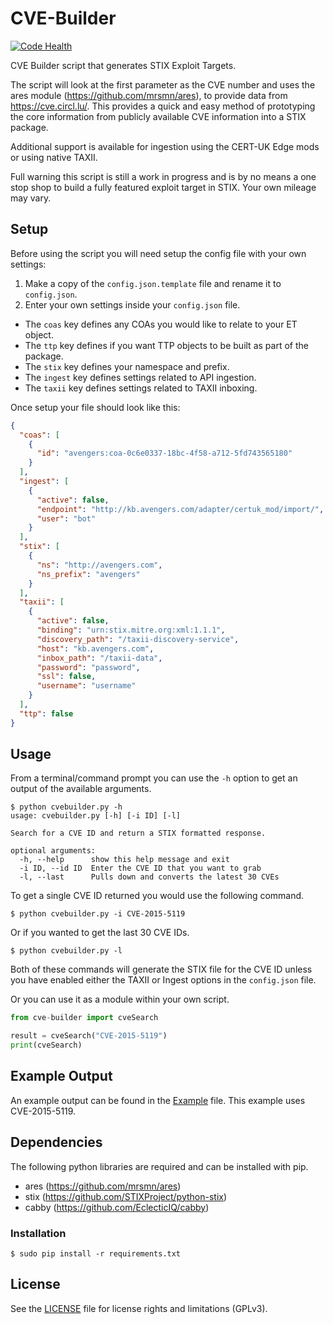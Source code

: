 # CVE-Builder
[![Code Health](https://landscape.io/github/certuk/cve-builder/master/landscape.svg?style=flat)](https://landscape.io/github/certuk/cve-builder/master)

CVE Builder script that generates STIX Exploit Targets.

The script will look at the first parameter as the CVE number and uses the ares module (https://github.com/mrsmn/ares), to provide data from https://cve.circl.lu/. This provides a quick and easy method of prototyping the core information from publicly available CVE information into a STIX package.

Additional support is available for ingestion using the CERT-UK Edge mods or using native TAXII.

Full warning this script is still a work in progress and is by no means a one stop shop to build a fully featured exploit target in STIX. Your own mileage may vary.

## Setup
Before using the script you will need setup the config file with your own settings:

1. Make a copy of the `config.json.template` file and rename it to `config.json`.
2. Enter your own settings inside your `config.json` file.
  * The `coas` key defines any COAs you would like to relate to your ET object.
  * The `ttp` key defines if you want TTP objects to be built as part of the package.
  * The `stix` key defines your namespace and prefix.
  * The `ingest` key defines settings related to API ingestion.
  * The `taxii` key defines settings related to TAXII inboxing.

Once setup your file should look like this:
```JSON
{
  "coas": [
    {
      "id": "avengers:coa-0c6e0337-18bc-4f58-a712-5fd743565180"
    }
  ],
  "ingest": [
    {
      "active": false,
      "endpoint": "http://kb.avengers.com/adapter/certuk_mod/import/",
      "user": "bot"
    }
  ],
  "stix": [
    {
      "ns": "http://avengers.com",
      "ns_prefix": "avengers"
    }
  ],
  "taxii": [
    {
      "active": false,
      "binding": "urn:stix.mitre.org:xml:1.1.1",
      "discovery_path": "/taxii-discovery-service",
      "host": "kb.avengers.com",
      "inbox_path": "/taxii-data",
      "password": "password",
      "ssl": false,
      "username": "username"
    }
  ],
  "ttp": false
}
```


## Usage
From a terminal/command prompt you can use the `-h` option to get an output of the available arguments.
```
$ python cvebuilder.py -h
usage: cvebuilder.py [-h] [-i ID] [-l]

Search for a CVE ID and return a STIX formatted response.

optional arguments:
  -h, --help      show this help message and exit
  -i ID, --id ID  Enter the CVE ID that you want to grab
  -l, --last      Pulls down and converts the latest 30 CVEs
```

To get a single CVE ID returned you would use the following command.

```
$ python cvebuilder.py -i CVE-2015-5119
```

Or if you wanted to get the last 30 CVE IDs.

```
$ python cvebuilder.py -l
```

Both of these commands will generate the STIX file for the CVE ID unless you have enabled either the TAXII or Ingest options in the `config.json` file.

Or you can use it as a module within your own script.
```python
from cve-builder import cveSearch

result = cveSearch("CVE-2015-5119")
print(cveSearch)

```

## Example Output
An example output can be found in the [Example](Example-Package-7cbc9064-8662-4fca-8b1e-4bdc3d32e0a7.xml) file. This example uses CVE-2015-5119.

## Dependencies
The following python libraries are required and can be installed with pip.
* ares (https://github.com/mrsmn/ares)
* stix (https://github.com/STIXProject/python-stix)
* cabby (https://github.com/EclecticIQ/cabby)



### Installation
```
$ sudo pip install -r requirements.txt
```

## License
See the [LICENSE](LICENSE) file for license rights and limitations (GPLv3).
